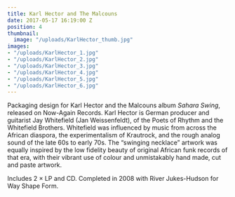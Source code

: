 ```yaml
---
title: Karl Hector and The Malcouns
date: 2017-05-17 16:19:00 Z
position: 4
thumbnail:
  image: "/uploads/KarlHector_thumb.jpg"
images:
- "/uploads/KarlHector_1.jpg"
- "/uploads/KarlHector_2.jpg"
- "/uploads/KarlHector_3.jpg"
- "/uploads/KarlHector_4.jpg"
- "/uploads/KarlHector_5.jpg"
- "/uploads/KarlHector_6.jpg"
---
```


Packaging design for Karl Hector and the Malcouns album *Sahara Swing*, released on Now-Again Records. Karl Hector is German producer and guitarist Jay Whitefield (Jan Weissenfeldt), of the Poets of Rhythm and the Whitefield Brothers. Whitefield was influenced by music from across the African diaspora, the experimentalism of Krautrock, and the rough analog sound of the late 60s to early 70s. The “swinging necklace” artwork was equally inspired by the low fidelity beauty of original African funk records of that era, with their vibrant use of colour and unmistakably hand made, cut and paste artwork. 

Includes 2 × LP and CD. Completed in 2008 with River Jukes-Hudson for Way Shape Form.